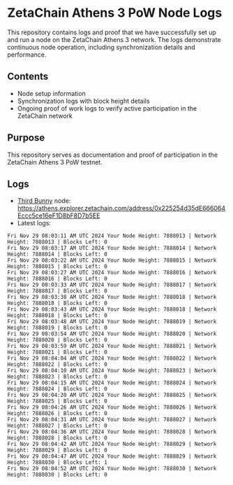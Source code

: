# ZetaChain Athens 3 PoW Node Logs
This repository contains logs and proof that we have successfully set up and run a node on the ZetaChain Athens 3 network. The logs demonstrate continuous node operation, including synchronization details and performance.

## Contents
- Node setup information
- Synchronization logs with block height details
- Ongoing proof of work logs to verify active participation in the ZetaChain network

## Purpose
This repository serves as documentation and proof of participation in the ZetaChain Athens 3 PoW testnet.

## Logs

- [Third Bunny](https://thirdbunny.xyz/) node: https://athens.explorer.zetachain.com/address/0x225254d35dE666064Eccc5ce16eF1D8bF8D7b5EE
- Latest logs:
```
Fri Nov 29 08:03:11 AM UTC 2024 Your Node Height: 7888013 | Network Height: 7888013 | Blocks Left: 0
Fri Nov 29 08:03:17 AM UTC 2024 Your Node Height: 7888014 | Network Height: 7888014 | Blocks Left: 0
Fri Nov 29 08:03:22 AM UTC 2024 Your Node Height: 7888015 | Network Height: 7888015 | Blocks Left: 0
Fri Nov 29 08:03:27 AM UTC 2024 Your Node Height: 7888016 | Network Height: 7888016 | Blocks Left: 0
Fri Nov 29 08:03:33 AM UTC 2024 Your Node Height: 7888017 | Network Height: 7888017 | Blocks Left: 0
Fri Nov 29 08:03:38 AM UTC 2024 Your Node Height: 7888018 | Network Height: 7888018 | Blocks Left: 0
Fri Nov 29 08:03:43 AM UTC 2024 Your Node Height: 7888018 | Network Height: 7888018 | Blocks Left: 0
Fri Nov 29 08:03:48 AM UTC 2024 Your Node Height: 7888019 | Network Height: 7888019 | Blocks Left: 0
Fri Nov 29 08:03:54 AM UTC 2024 Your Node Height: 7888020 | Network Height: 7888020 | Blocks Left: 0
Fri Nov 29 08:03:59 AM UTC 2024 Your Node Height: 7888021 | Network Height: 7888021 | Blocks Left: 0
Fri Nov 29 08:04:04 AM UTC 2024 Your Node Height: 7888022 | Network Height: 7888022 | Blocks Left: 0
Fri Nov 29 08:04:10 AM UTC 2024 Your Node Height: 7888023 | Network Height: 7888023 | Blocks Left: 0
Fri Nov 29 08:04:15 AM UTC 2024 Your Node Height: 7888024 | Network Height: 7888024 | Blocks Left: 0
Fri Nov 29 08:04:20 AM UTC 2024 Your Node Height: 7888025 | Network Height: 7888025 | Blocks Left: 0
Fri Nov 29 08:04:26 AM UTC 2024 Your Node Height: 7888026 | Network Height: 7888026 | Blocks Left: 0
Fri Nov 29 08:04:31 AM UTC 2024 Your Node Height: 7888027 | Network Height: 7888027 | Blocks Left: 0
Fri Nov 29 08:04:36 AM UTC 2024 Your Node Height: 7888028 | Network Height: 7888028 | Blocks Left: 0
Fri Nov 29 08:04:42 AM UTC 2024 Your Node Height: 7888029 | Network Height: 7888029 | Blocks Left: 0
Fri Nov 29 08:04:47 AM UTC 2024 Your Node Height: 7888029 | Network Height: 7888030 | Blocks Left: 1
Fri Nov 29 08:04:52 AM UTC 2024 Your Node Height: 7888030 | Network Height: 7888030 | Blocks Left: 0
```
